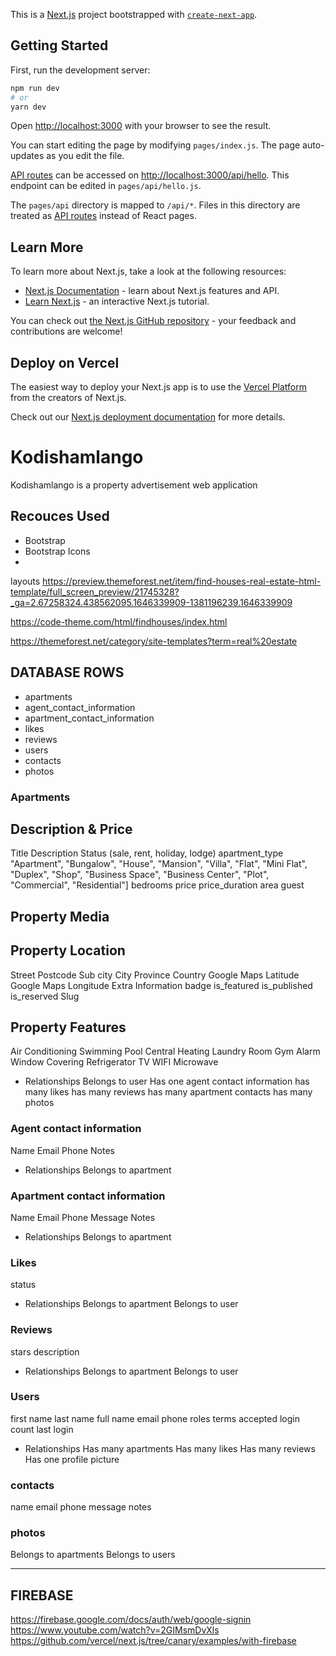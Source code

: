This is a [Next.js](https://nextjs.org/) project bootstrapped with [`create-next-app`](https://github.com/vercel/next.js/tree/canary/packages/create-next-app).

## Getting Started

First, run the development server:

```bash
npm run dev
# or
yarn dev
```

Open [http://localhost:3000](http://localhost:3000) with your browser to see the result.

You can start editing the page by modifying `pages/index.js`. The page auto-updates as you edit the file.

[API routes](https://nextjs.org/docs/api-routes/introduction) can be accessed on [http://localhost:3000/api/hello](http://localhost:3000/api/hello). This endpoint can be edited in `pages/api/hello.js`.

The `pages/api` directory is mapped to `/api/*`. Files in this directory are treated as [API routes](https://nextjs.org/docs/api-routes/introduction) instead of React pages.

## Learn More

To learn more about Next.js, take a look at the following resources:

- [Next.js Documentation](https://nextjs.org/docs) - learn about Next.js features and API.
- [Learn Next.js](https://nextjs.org/learn) - an interactive Next.js tutorial.

You can check out [the Next.js GitHub repository](https://github.com/vercel/next.js/) - your feedback and contributions are welcome!

## Deploy on Vercel

The easiest way to deploy your Next.js app is to use the [Vercel Platform](https://vercel.com/new?utm_medium=default-template&filter=next.js&utm_source=create-next-app&utm_campaign=create-next-app-readme) from the creators of Next.js.

Check out our [Next.js deployment documentation](https://nextjs.org/docs/deployment) for more details.

# Kodishamlango

Kodishamlango is a property advertisement web application

## Recouces Used

- Bootstrap
- Bootstrap Icons
-

layouts
https://preview.themeforest.net/item/find-houses-real-estate-html-template/full_screen_preview/21745328?_ga=2.67258324.438562095.1646339909-1381196239.1646339909

https://code-theme.com/html/findhouses/index.html

https://themeforest.net/category/site-templates?term=real%20estate

## DATABASE ROWS

- apartments
- agent_contact_information
- apartment_contact_information
- likes
- reviews
- users
- contacts
- photos

### Apartments

## Description & Price

Title
Description
Status (sale, rent, holiday, lodge)
apartment_type "Apartment", "Bungalow", "House", "Mansion", "Villa", "Flat", "Mini Flat", "Duplex", "Shop", "Business Space", "Business Center", "Plot", "Commercial", "Residential"]
bedrooms
price
price_duration
area
guest

## Property Media

## Property Location

Street
Postcode
Sub city
City
Province
Country
Google Maps Latitude
Google Maps Longitude
Extra Information
badge
is_featured
is_published
is_reserved
Slug

## Property Features

Air Conditioning
Swimming Pool
Central Heating
Laundry Room
Gym
Alarm
Window Covering
Refrigerator
TV
WIFI
Microwave

- Relationships
  Belongs to user
  Has one agent contact information
  has many likes
  has many reviews
  has many apartment contacts
  has many photos

### Agent contact information

Name
Email
Phone
Notes

- Relationships
  Belongs to apartment

### Apartment contact information

Name
Email
Phone
Message
Notes

- Relationships
  Belongs to apartment

### Likes

status

- Relationships
  Belongs to apartment
  Belongs to user

### Reviews

stars
description

- Relationships
  Belongs to apartment
  Belongs to user

### Users

first name
last name
full name
email
phone
roles
terms accepted
login count
last login

- Relationships
  Has many apartments
  Has many likes
  Has many reviews
  Has one profile picture

### contacts

name
email
phone
message
notes

### photos

Belongs to apartments
Belongs to users

---

## FIREBASE

https://firebase.google.com/docs/auth/web/google-signin
https://www.youtube.com/watch?v=2GIMsmDvXls
https://github.com/vercel/next.js/tree/canary/examples/with-firebase
